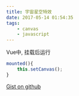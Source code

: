 ```yaml
---
title: 宇宙星空特效
date: 2017-05-14 01:54:35
tags:
    - canvas
    - javascript
---
```


Vue中, 挂载后运行

```javascript
mounted(){
    this.setCanvas();
}
```

<!-- more -->

[Gist on github](https://gist.github.com/28d1c5274a4099ed0ddb913b09d5cf85)

<script src="https://gist.github.com/hivandu/28d1c5274a4099ed0ddb913b09d5cf85.js"></script>